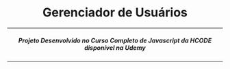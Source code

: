 <h1 align="center">Gerenciador de Usuários</h1>

<hr>
<h5 align="center"> Projeto Desenvolvido no Curso Completo de Javascript da HCODE disponível na Udemy </h5>
<hr>